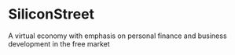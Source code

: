 # SiliconStreet
A virtual economy with emphasis on personal finance and business development in the free market
